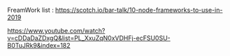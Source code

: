 FreamWork list : 
https://scotch.io/bar-talk/10-node-frameworks-to-use-in-2019





https://www.youtube.com/watch?v=cDDaDaZDxgQ&list=PL_XxuZqN0xVDHFj-ecFSU0SU-B0TuJRk9&index=182
